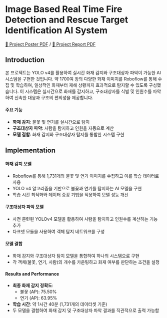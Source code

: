 # Image Based Real Time Fire Detection and Rescue Target Identification AI System
[📄 Project Poster PDF](https://github.com/yejinyeo/Image-Based-Real-Time-Fire-Detection-and-Rescue-Target-Identification-AI-System/blob/main/poster.pdf) / [📄 Project Report PDF](https://github.com/yejinyeo/Image-Based-Real-Time-Fire-Detection-and-Rescue-Target-Identification-AI-System/blob/main/report.pdf)

## Introduction
본 프로젝트는 YOLO v4를 활용하여 실시간 화재 감지와 구조대상자 파악이 가능한 AI 시스템을 구현한 것입니다. 약 1700여 장의 다양한 화재 이미지를 Roboflow를 통해 수집 및 학습하여, 일상적인 화재부터 재해 상황까지 효과적으로 탐지할 수 있도록 구성했습니다. 이 시스템은 실시간으로 화재를 감지하고, 구조대상자를 식별 및 인원수를 파악하여 신속한 대응과 구조의 편의성을 제공합니다.

#### 주요 기능
- **화재 감지**: 불꽃 및 연기를 실시간으로 탐지
- **구조대상자 파악**: 사람을 탐지하고 인원을 자동으로 계산
- **모델 결합**: 화재 감지와 구조대상자 탐지를 통합한 시스템 구현


## Implementation
#### 화재 감지 모델
- Roboflow를 통해 1,731개의 불꽃 및 연기 이미지를 수집하고 이를 학습 데이터로 사용
- YOLO v4 알고리즘을 기반으로 불꽃과 연기를 탐지하는 AI 모델을 구현
- 학습 시간 최적화와 데이터 증강 기법을 적용하여 모델 성능 개선

#### 구조대상자 파악 모델
- 사전 훈련된 YOLOv4 모델을 활용하여 사람을 탐지하고 인원수를 계산하는 기능 추가
- 다크넷 모듈을 사용하여 객체 탐지 네트워크를 구성

#### 모델 결합
- 화재 감지와 구조대상자 탐지 모델을 통합하여 하나의 시스템으로 구현
- 각 객체(불꽃, 연기, 사람)의 개수를 카운팅하고 화재 여부를 판단하는 조건을 설정


#### Results and Performance
- **최종 화재 감지 정확도**:
  - 불꽃 (AP): 75.50%
  - 연기 (AP): 63.95%
- **학습 시간**: 약 1시간 40분 (1,731개의 데이터셋 기준)
- 두 모델을 결합하여 화재 감지 및 구조대상자 파악 결과를 직관적으로 출력 가능함
